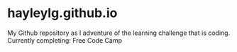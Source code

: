 # hayleylg.github.io
My Github repository as I adventure of the learning challenge that is coding.
Currently completing:  Free Code Camp
